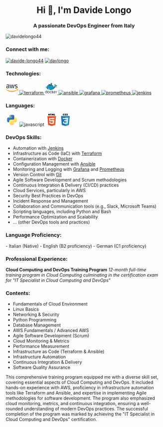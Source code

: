<h1 align="center">Hi 👋, I'm Davide Longo</h1>
<h3 align="center">A passionate DevOps Engineer from Italy</h3>

<p align="left"> <img src="https://komarev.com/ghpvc/?username=davidelongo44&label=Profile%20views&color=0e75b6&style=flat" alt="davidelongo44" /> </p>

<h3 align="left">Connect with me:</h3>
<p align="left">
<a href="https://linkedin.com/in/davide-longo44" target="blank"><img align="center" src="https://raw.githubusercontent.com/rahuldkjain/github-profile-readme-generator/master/src/images/icons/Social/linked-in-alt.svg" alt="davide-longo44" height="30" width="40" /></a>
<a href="https://stackoverflow.com/users/davlongo" target="blank"><img align="center" src="https://raw.githubusercontent.com/rahuldkjain/github-profile-readme-generator/master/src/images/icons/Social/stack-overflow.svg" alt="davlongo" height="30" width="40" /></a>
</p>

<h3 align="left">Technologies:</h3>
<p align="left"> 
  <!-- Existing icons for technologies/tools -->
  <a href="https://aws.amazon.com" target="_blank" rel="noreferrer"> <img src="https://raw.githubusercontent.com/devicons/devicon/master/icons/amazonwebservices/amazonwebservices-original-wordmark.svg" alt="aws" width="40" height="40"/> </a>
  <a href="https://www.terraform.io/" target="_blank" rel="noreferrer"> <img src="https://www.vectorlogo.zone/logos/terraformio/terraformio-icon.svg" alt="terraform" width="40" height="40"/> </a>
  <a href="https://www.docker.com/" target="_blank" rel="noreferrer"> <img src="https://raw.githubusercontent.com/devicons/devicon/master/icons/docker/docker-original-wordmark.svg" alt="docker" width="40" height="40"/> </a>
  <a href="https://www.ansible.com/" target="_blank" rel="noreferrer"> <img src="https://www.vectorlogo.zone/logos/ansible/ansible-icon.svg" alt="ansible" width="40" height="40"/> </a>
  <a href="https://grafana.com" target="_blank" rel="noreferrer"> <img src="https://www.vectorlogo.zone/logos/grafana/grafana-icon.svg" alt="grafana" width="40" height="40"/> </a>
  <a href="https://prometheus.io/" target="_blank" rel="noreferrer"> <img src="https://www.vectorlogo.zone/logos/prometheusio/prometheusio-icon.svg" alt="prometheus" width="40" height="40"/> </a>
  <a href="https://www.jenkins.io" target="_blank" rel="noreferrer"> <img src="https://www.vectorlogo.zone/logos/jenkins/jenkins-icon.svg" alt="jenkins" width="40" height="40"/> </a>
  <!-- ... (other technologies/tools) ... -->

  <!-- New section for languages -->
  <h3 align="left">Languages:</h3>
  <p align="left">
    <img src="https://raw.githubusercontent.com/devicons/devicon/master/icons/python/python-original.svg" alt="python" width="40" height="40"/>
    <img src="https://www.vectorlogo.zone/logos/javascript/javascript-icon.svg" alt="javascript" width="40" height="40"/>
    <!-- ... (other languages) ... -->
    <img src="https://raw.githubusercontent.com/devicons/devicon/master/icons/html5/html5-original-wordmark.svg" alt="html5" width="40" height="40"/>
    <img src="https://raw.githubusercontent.com/devicons/devicon/master/icons/css3/css3-original-wordmark.svg" alt="css3" width="40" height="40"/>
  </p>
  
  <!-- New section for DevOps -->
  <h3 align="left">DevOps Skills:</h3>
<ul align="left">
  <li>Automation with <a href="https://www.jenkins.io" target="_blank" rel="noreferrer">Jenkins</a></li>
  <li>Infrastructure as Code (IaC) with <a href="https://www.terraform.io/" target="_blank" rel="noreferrer">Terraform</a></li>
  <li>Containerization with <a href="https://www.docker.com/" target="_blank" rel="noreferrer">Docker</a></li>
  <li>Configuration Management with <a href="https://www.ansible.com/" target="_blank" rel="noreferrer">Ansible</a></li>
  <li>Monitoring and Logging with <a href="https://grafana.com" target="_blank" rel="noreferrer">Grafana</a> and <a href="https://prometheus.io/" target="_blank" rel="noreferrer">Prometheus</a></li>
  <li>Version Control with <a href="https://git-scm.com/" target="_blank" rel="noreferrer">Git</a></li>
  <li>Agile Software Development and Scrum methodologies</li>
  <li>Continuous Integration & Delivery (CI/CD) practices</li>
  <li>Cloud Services, particularly in AWS</li>
  <li>Security Best Practices in DevOps</li>
  <li>Incident Response and Management</li>
  <li>Collaboration and Communication tools (e.g., Slack, Microsoft Teams)</li>
  <li>Scripting languages, including Python and Bash</li>
  <li>Performance Optimization and Scalability</li>
  <li>... (other DevOps tools and practices)</li>
</ul>



  <!-- Language proficiency -->
  <h3 align="left">Language Proficiency:</h3>
  <p align="left">
    - Italian (Native)
    - English (B2 proficiency)
    - German (C1 proficiency)
  </p>
</p>
<h3 align="left">Professional Experience:</h3>

**Cloud Computing and DevOps Training Program**
*12-month full-time training program in Cloud Computing culminating in the certification exam for "IT Specialist in Cloud Computing and DevOps"*

### Contents:
- Fundamentals of Cloud Environment
- Linux Basics
- Networking & Security
- Python Programming
- Database Management
- AWS Fundamentals / Advanced AWS
- Agile Software Development (Scrum)
- Cloud Monitoring & Metrics
- Performance Measurement
- Infrastructure as Code (Terraform & Ansible)
- Infrastructure Automation
- Continuous Integration & Delivery
- Software Quality Assurance

This comprehensive training program equipped me with a diverse skill set, covering essential aspects of Cloud Computing and DevOps. It included hands-on experience with AWS, proficiency in infrastructure automation tools like Terraform and Ansible, and expertise in implementing Agile methodologies for software development. The program also emphasized cloud monitoring, metrics, and continuous integration, ensuring a well-rounded understanding of modern DevOps practices. The successful completion of the program was marked by achieving the "IT Specialist in Cloud Computing and DevOps" certification.

